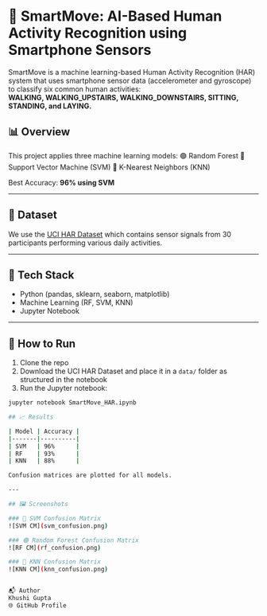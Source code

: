 # 🧠 SmartMove: AI-Based Human Activity Recognition using Smartphone Sensors

SmartMove is a machine learning-based Human Activity Recognition (HAR) system that uses smartphone sensor data (accelerometer and gyroscope) to classify six common human activities:  
**WALKING, WALKING_UPSTAIRS, WALKING_DOWNSTAIRS, SITTING, STANDING, and LAYING.**

## 📊 Overview

This project applies three machine learning models:
🟢 Random Forest
🔵 Support Vector Machine (SVM)
🔴 K-Nearest Neighbors (KNN)

Best Accuracy: **96% using SVM**

---

## 📂 Dataset

We use the [UCI HAR Dataset](https://archive.ics.uci.edu/dataset/240/human+activity+recognition+using+smartphones) which contains sensor signals from 30 participants performing various daily activities.

---

## 🔧 Tech Stack

- Python (pandas, sklearn, seaborn, matplotlib)
- Machine Learning (RF, SVM, KNN)
- Jupyter Notebook

---

## 🚀 How to Run

1. Clone the repo
2. Download the UCI HAR Dataset and place it in a `data/` folder as structured in the notebook
3. Run the Jupyter notebook:
```bash
jupyter notebook SmartMove_HAR.ipynb

## 📈 Results

| Model | Accuracy |
|-------|----------|
| SVM   | 96%      |
| RF    | 93%      |
| KNN   | 88%      |

Confusion matrices are plotted for all models.

---

## 🖼️ Screenshots

### 🔵 SVM Confusion Matrix
![SVM CM](svm_confusion.png)

### 🟢 Random Forest Confusion Matrix
![RF CM](rf_confusion.png)

### 🔴 KNN Confusion Matrix
![KNN CM](knn_confusion.png)


📬 Author
Khushi Gupta
🌐 GitHub Profile